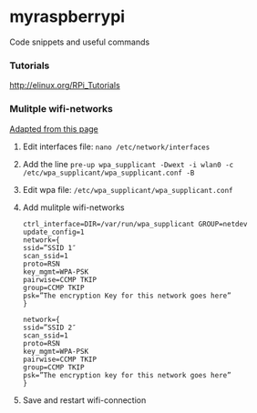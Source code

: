 myraspberrypi
=============

Code snippets and useful commands

### Tutorials
http://elinux.org/RPi_Tutorials

### Mulitple wifi-networks
[Adapted from this page](http://www.instantsupportsite.com/self-help/raspberry-pi/raspberry-connect-multiple-wireless-networks/)

1. Edit interfaces file: ``nano /etc/network/interfaces`` 
2. Add the line ``pre-up wpa_supplicant -Dwext -i wlan0 -c /etc/wpa_supplicant/wpa_supplicant.conf -B``
3. Edit wpa file: ``/etc/wpa_supplicant/wpa_supplicant.conf``
4. Add mulitple wifi-networks

      ```
      ctrl_interface=DIR=/var/run/wpa_supplicant GROUP=netdev
      update_config=1
      network={
      ssid=”SSID 1″
      scan_ssid=1
      proto=RSN
      key_mgmt=WPA-PSK
      pairwise=CCMP TKIP
      group=CCMP TKIP
      psk=”The encryption Key for this network goes here”
      }
      
      network={
      ssid=”SSID 2″
      scan_ssid=1
      proto=RSN
      key_mgmt=WPA-PSK
      pairwise=CCMP TKIP
      group=CCMP TKIP
      psk=”The encryption key for this network goes here”
      }
      ```
5. Save and restart wifi-connection
